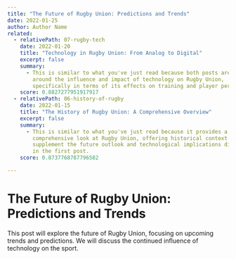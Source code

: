 ```yaml
---
title: "The Future of Rugby Union: Predictions and Trends"
date: 2022-01-25
author: Author Name
related:
  - relativePath: 07-rugby-tech
    date: 2022-01-20
    title: "Technology in Rugby Union: From Analog to Digital"
    excerpt: false
    summary:
      - This is similar to what you've just read because both posts are centered
        around the influence and impact of technology on Rugby Union,
        specifically in terms of its effects on training and player performance.
    score: 0.8827277951917917
  - relativePath: 06-history-of-rugby
    date: 2022-01-15
    title: "The History of Rugby Union: A Comprehensive Overview"
    excerpt: false
    summary:
      - This is similar to what you've just read because it provides a
        comprehensive look at Rugby Union, offering historical context to
        supplement the future outlook and technological implications discussed
        in the first post.
    score: 0.8737768787796582

---
```


# The Future of Rugby Union: Predictions and Trends

This post will explore the future of Rugby Union, focusing on upcoming trends and predictions. We will discuss the continued influence of technology on the sport.